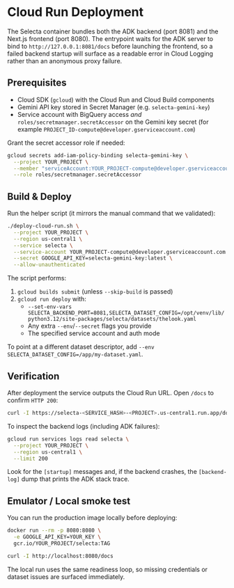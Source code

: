 # Cloud Run Deployment

The Selecta container bundles both the ADK backend (port 8081) and the Next.js
frontend (port 8080). The entrypoint waits for the ADK server to bind to
`http://127.0.0.1:8081/docs` before launching the frontend, so a failed backend
startup will surface as a readable error in Cloud Logging rather than an
anonymous proxy failure.

## Prerequisites

- Cloud SDK (`gcloud`) with the Cloud Run and Cloud Build components
- Gemini API key stored in Secret Manager (e.g. `selecta-gemini-key`)
- Service account with BigQuery access *and* `roles/secretmanager.secretAccessor`
  on the Gemini key secret (for example `PROJECT_ID-compute@developer.gserviceaccount.com`)

Grant the secret accessor role if needed:

```bash
gcloud secrets add-iam-policy-binding selecta-gemini-key \
  --project YOUR_PROJECT \
  --member "serviceAccount:YOUR_PROJECT-compute@developer.gserviceaccount.com" \
  --role roles/secretmanager.secretAccessor
```

## Build & Deploy

Run the helper script (it mirrors the manual command that we validated):

```bash
./deploy-cloud-run.sh \
  --project YOUR_PROJECT \
  --region us-central1 \
  --service selecta \
  --service-account YOUR_PROJECT-compute@developer.gserviceaccount.com \
  --secret GOOGLE_API_KEY=selecta-gemini-key:latest \
  --allow-unauthenticated
```

The script performs:

1. `gcloud builds submit` (unless `--skip-build` is passed)
2. `gcloud run deploy` with:
   - `--set-env-vars SELECTA_BACKEND_PORT=8081,SELECTA_DATASET_CONFIG=/opt/venv/lib/python3.12/site-packages/selecta/datasets/thelook.yaml`
   - Any extra `--env`/`--secret` flags you provide
   - The specified service account and auth mode

To point at a different dataset descriptor, add
`--env SELECTA_DATASET_CONFIG=/app/my-dataset.yaml`.

## Verification

After deployment the service outputs the Cloud Run URL. Open `/docs` to confirm
`HTTP 200`:

```bash
curl -I https://selecta-<SERVICE_HASH>-<PROJECT>.us-central1.run.app/docs
```

To inspect the backend logs (including ADK failures):

```bash
gcloud run services logs read selecta \
  --project YOUR_PROJECT \
  --region us-central1 \
  --limit 200
```

Look for the `[startup]` messages and, if the backend crashes, the
`[backend-log]` dump that prints the ADK stack trace.

## Emulator / Local smoke test

You can run the production image locally before deploying:

```bash
docker run --rm -p 8080:8080 \
  -e GOOGLE_API_KEY=YOUR_KEY \
  gcr.io/YOUR_PROJECT/selecta:TAG

curl -I http://localhost:8080/docs
```

The local run uses the same readiness loop, so missing credentials or dataset
issues are surfaced immediately.
